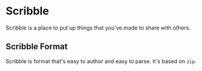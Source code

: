 # Scribble

Scribble is a place to put up things that you've made to share with others.

## Scribble Format

Scribble is format that's easy to author and easy to parse. It's based on `zip`.
